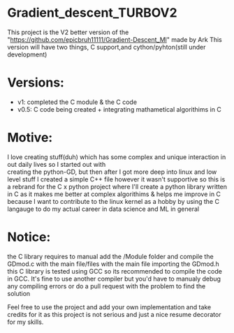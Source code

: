 # Gradient_descent_TURBOV2
This project is the V2 better version of the "https://github.com/epicbruh11111/Gradient-Descent_Ml" made by Ark This version will have two things, C support,and cython/pyhton(still under development)  

# Versions:

- v1: completed the C module & the C code
- v0.5: C code being created + integrating mathametical algorithims in C  

# Motive:

I love creating stuff(duh) which has some complex and unique interaction in out daily lives so I started out with  
creating the python-GD, but then after I got more deep into linux and low level stuff I created a simple C++ file 
however it wasn't supportive so this is a rebrand for the C x python project where I'll create a python library written
in C as it makes me better at complex algorithims & helps me improve in C because I want to contribute to the linux 
kernel as a hobby by using the C langauge to do my actual career in data science and ML in general

# Notice:

the C library requires to manual add the /Module folder and compile the GDmod.c with the main file/files with the main file 
importing the GDmod.h  
this C library is tested using GCC so its recommended to compile the code in GCC. It's fine to use another compiler but you'd have to manualy debug
any compiling errors or do a pull request with the problem to find the solution

Feel free to use the project and add your own implementation and take credits for it as this project is not serious 
and just a nice resume decorator for my skills.
